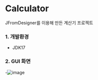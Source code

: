 # Calculator
JFromDesigner를 이용해 만든 계산기 프로젝트
### 1. 개발환경
- JDK17
### 2. GUI 화면
-![image](https://user-images.githubusercontent.com/82058641/165593798-acc7613e-c757-4b27-8b74-84d1a3b0d42d.png)